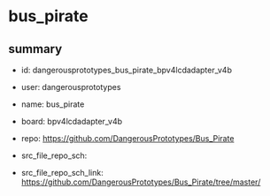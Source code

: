 # bus_pirate
 
## summary 
* id: dangerousprototypes_bus_pirate_bpv4lcdadapter_v4b
* user: dangerousprototypes
* name: bus_pirate
* board: bpv4lcdadapter_v4b
* repo: https://github.com/DangerousPrototypes/Bus_Pirate



* src_file_repo_sch: 
* src_file_repo_sch_link: https://github.com/DangerousPrototypes/Bus_Pirate/tree/master/




